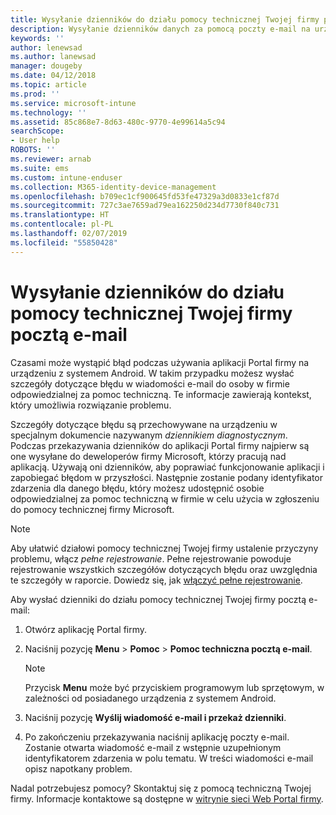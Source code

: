 ```yaml
---
title: Wysyłanie dzienników do działu pomocy technicznej Twojej firmy pocztą e-mail | Microsoft Docs
description: Wysyłanie dzienników danych za pomocą poczty e-mail na urządzeniu z systemem Android
keywords: ''
author: lenewsad
ms.author: lanewsad
manager: dougeby
ms.date: 04/12/2018
ms.topic: article
ms.prod: ''
ms.service: microsoft-intune
ms.technology: ''
ms.assetid: 85c868e7-8d63-480c-9770-4e99614a5c94
searchScope:
- User help
ROBOTS: ''
ms.reviewer: arnab
ms.suite: ems
ms.custom: intune-enduser
ms.collection: M365-identity-device-management
ms.openlocfilehash: b709ec1cf900645fd53fe47329a3d0833e1cf87d
ms.sourcegitcommit: 727c3ae7659ad79ea162250d234d7730f840c731
ms.translationtype: HT
ms.contentlocale: pl-PL
ms.lasthandoff: 02/07/2019
ms.locfileid: "55850428"
---
```

# <a name="email-logs-to-your-company-support"></a>Wysyłanie dzienników do działu pomocy technicznej Twojej firmy pocztą e-mail

Czasami może wystąpić błąd podczas używania aplikacji Portal firmy na urządzeniu z systemem Android. W takim przypadku możesz wysłać szczegóły dotyczące błędu w wiadomości e-mail do osoby w firmie odpowiedzialnej za pomoc techniczną. Te informacje zawierają kontekst, który umożliwia rozwiązanie problemu.  

Szczegóły dotyczące błędu są przechowywane na urządzeniu w specjalnym dokumencie nazywanym _dziennikiem diagnostycznym_. Podczas przekazywania dzienników do aplikacji Portal firmy najpierw są one wysyłane do deweloperów firmy Microsoft, którzy pracują nad aplikacją. Używają oni dzienników, aby poprawiać funkcjonowanie aplikacji i zapobiegać błędom w przyszłości. Następnie zostanie podany identyfikator zdarzenia dla danego błędu, który możesz udostępnić osobie odpowiedzialnej za pomoc techniczną w firmie w celu użycia w zgłoszeniu do pomocy technicznej firmy Microsoft.

> [!Note]
> Aby ułatwić działowi pomocy technicznej Twojej firmy ustalenie przyczyny problemu, włącz _pełne rejestrowanie_. Pełne rejestrowanie powoduje rejestrowanie wszystkich szczegółów dotyczących błędu oraz uwzględnia te szczegóły w raporcie. Dowiedz się, jak [włączyć pełne rejestrowanie](use-verbose-logging-to-help-your-it-administrator-fix-device-issues-android.md).  

Aby wysłać dzienniki do działu pomocy technicznej Twojej firmy pocztą e-mail:

1.  Otwórz aplikację Portal firmy.

2.  Naciśnij pozycję **Menu** > **Pomoc** > **Pomoc techniczna pocztą e-mail**.

    > [!NOTE]
    > Przycisk **Menu** może być przyciskiem programowym lub sprzętowym, w zależności od posiadanego urządzenia z systemem Android.

3.  Naciśnij pozycję **Wyślij wiadomość e-mail i przekaż dzienniki**.
4.  Po zakończeniu przekazywania naciśnij aplikację poczty e-mail. Zostanie otwarta wiadomość e-mail z wstępnie uzupełnionym identyfikatorem zdarzenia w polu tematu. W treści wiadomości e-mail opisz napotkany problem.  

Nadal potrzebujesz pomocy? Skontaktuj się z pomocą techniczną Twojej firmy. Informacje kontaktowe są dostępne w [witrynie sieci Web Portal firmy](https://go.microsoft.com/fwlink/?linkid=2010980).
